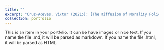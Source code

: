 ```yaml
---
title: ""
excerpt: "Cruz-Aceves, Victor (2021b): [The Diffusion of Morality Policies. State-Level Comparative Analyses in the United States of America](https://www.nomos-shop.de/nomos/titel/the-diffusion-of-morality-policies-id-100739/). Nomos Verlag."
collection: portfolio
---
```


This is an item in your portfolio. It can be have images or nice text. If you name the file .md, it will be parsed as markdown. If you name the file .html, it will be parsed as HTML. 
